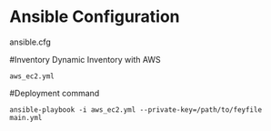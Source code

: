 # Ansible Configuration
ansible.cfg

#Inventory
Dynamic Inventory with AWS
```
aws_ec2.yml
```

#Deployment command

```
ansible-playbook -i aws_ec2.yml --private-key=/path/to/feyfile main.yml
```
